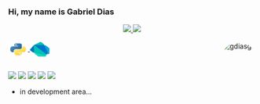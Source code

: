 ### Hi, my name is Gabriel Dias
<div align="center">
  <a href="https://github.com/gabrieldiaslm">
  <img height="170em" src="https://github-readme-stats.vercel.app/api?username=gabrieldiaslm&show_icons=true&theme=synthwave&include_all_commits=true&count_private=true"/>
  <img height="170em" src="https://github-readme-stats.vercel.app/api/top-langs/?username=gabrieldiaslm&layout=compact&langs_count=7&theme=synthwave"/>
</div>
<div style="display: inline_block"><br>
  <img align="center" alt="Gdias-Python" height="30" width="40" src="https://raw.githubusercontent.com/devicons/devicon/master/icons/python/python-original.svg">
  <img align="center" alt="Gdias-Dart" height="30" width="40" src="https://github.com/devicons/devicon/blob/master/icons/dart/dart-original.svg">
  <img align="right" alt="gdiasgif" height="150" style="border-radius:50px;" src="https://media.tenor.com/6Rk6Z96eMIoAAAAC/gear-5-one-piece.gif">
</div>

 ##
 
<div> 
  <a href="link" target="_blank"><img src="https://img.shields.io/badge/YouTube-FF0000?style=for-the-badge&logo=youtube&logoColor=white" target="_blank"></a>
  <a href="https://www.instagram.com/gabrieldiaslm/" target="_blank"><img src="https://img.shields.io/badge/-Instagram-%23E4405F?style=for-the-badge&logo=instagram&logoColor=white" target="_blank"></a>
 	<a href="https://www.twitch.tv/gabrieldias999" target="_blank"><img src="https://img.shields.io/badge/Twitch-9146FF?style=for-the-badge&logo=twitch&logoColor=white" target="_blank"></a>
 <a href="discord link" target="_blank"><img src="https://img.shields.io/badge/Discord-7289DA?style=for-the-badge&logo=discord&logoColor=white" target="_blank"></a> 
  <a href="https://www.linkedin.com/in/gabriel-dias-a6a340253/" target="_blank"><img src="https://img.shields.io/badge/-LinkedIn-%230077B5?style=for-the-badge&logo=linkedin&logoColor=white" target="_blank"></a> 

- in development area...

